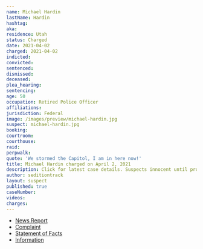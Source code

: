 ```yaml
---
name: Michael Hardin
lastName: Hardin
hashtag:
aka:
residence: Utah
status: Charged
date: 2021-04-02
charged: 2021-04-02
indicted:
convicted:
sentenced:
dismissed:
deceased:
plea_hearing:
sentencing:
age: 50
occupation: Retired Police Officer
affiliations:
jurisdiction: Federal
image: /images/preview/michael-hardin.jpg
suspect: michael-hardin.jpg
booking:
courtroom:
courthouse:
raid:
perpwalk:
quote: 'We stormed the Capitol, I am in here now!'
title: Michael Hardin charged on April 2, 2021
description: Click for latest case details. Suspects innocent until proven guilty.
author: seditiontrack
layout: suspect
published: true
caseNumber:
videos:
charges:
---
```

- [News Report](https://www.washingtonpost.com/nation/2021/04/03/former-utah-police-capitol-riot/)
- [Complaint](https://www.justice.gov/usao-dc/case-multi-defendant/file/1382931/download)
- [Statement of Facts](https://www.justice.gov/usao-dc/case-multi-defendant/file/1382936/download)
- [Information](https://www.justice.gov/usao-dc/case-multi-defendant/file/1410226/download)
